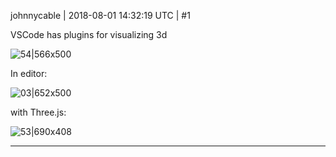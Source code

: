 johnnycable | 2018-08-01 14:32:19 UTC | #1

VSCode has plugins for visualizing 3d

![54|566x500](upload://bKMha9Dbm8kPjvm86x9ep85ig0r.png) 

In editor:

![03|652x500](upload://kCODkCL5x3mgfEM1RXMfuGebZLL.png) 

with Three.js:

![53|690x408](upload://ukXFhfRNSkZM1htORRn8kKFcBwq.png)

-------------------------

